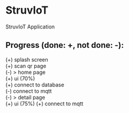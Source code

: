 # StruvIoT

StruvIoT Application

## Progress (done: +, not done: -):
(+) splash screen <br/>
(+) scan qr page<br/>
(-) > home page<br/>
	(+) ui (70%)<br/>
	(+) connect to database<br/>
	(-) connect to mqtt<br/>
(-) > detail page<br/>
	(+) ui (75%)
	(+) connect to mqtt
